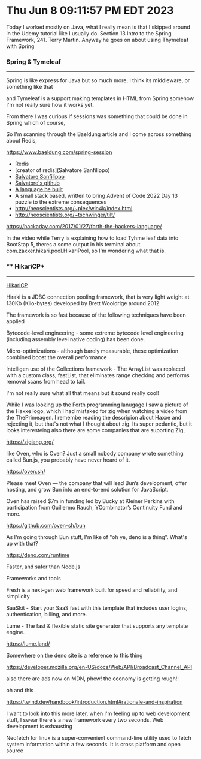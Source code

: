 # Thu Jun 8 09:11:57 PM EDT 2023


Today I worked mostly on Java, what I really mean is that I skipped around in the Udemy tutorial like I usually do. Section 13 Intro to the Spring Framework, 241. Terry Martin. Anyway he goes on about using Thymeleaf with Spring



### Spring & Tymeleaf
---
Spring is like express for Java but so much more, I think its middleware, or something like that

and Tymeleaf is a support making templates in HTML from Spring somehow I'm not really sure how it works yet.



From there I was curious if sessions was something that could be done in Spring which of course,

So I'm scanning through the Baeldung article and I come across something about Redis, 

https://www.baeldung.com/spring-session


- Redis
- [creator of redis](Salvatore Sanfilippo)
- [Salvatore Sanfilippo](https://github.com/antirez)
- [Salvatore's github](https://github.com/antirez?tab=repositories)
- [A language he built](https://github.com/antirez/aocla)
- A small stack based, written to bring Advent of Code 2022 Day 13 puzzle to the extreme consequences
- http://neoscientists.org/~plex/win4k/index.html
- http://neoscientists.org/~tschwinger/tilt/

https://hackaday.com/2017/01/27/forth-the-hackers-language/



In the video while Terry is explaining how to load Tyhme leaf data into BootStap 5, theres a some output in his terminal about com.zaxxer.hikari.pool.HikariPool, so I'm wondering what that is.

### ** HikariCP*
---
[HikariCP](https://www.baeldung.com/hikaricp)

Hiraki is a JDBC connection pooling framework, that is very light weight at 130Kb (Kilo-bytes) developed by Brett Wooldrige around 2012

The framework is so fast because of the following techniques have been applied


Bytecode-level engineering - some extreme bytecode level engineering (including assembly level native coding) has been done.

Micro-optimizations - although barely measurable, these optimization combined boost the overall performance

Intelligen use of the Collections framework - The ArrayList<Statement> was replaced with a custom class, fastList, that eliminates range checking and performs removal scans from head to tail.

I'm not really sure what all that means but it sound really cool!


While I was looking up the Forth programming lanugage I saw a picture of the Haxxe logo, which I had mistaked for zig when watching a video from the ThePrimeagen. I remembe reading the descripion about Haxxe and rejecting it, but that's not what I thought about zig. Its super pedantic, but it looks interesteing also there are some companies that are suporting Zig, 

https://ziglang.org/

like Oven, who is Oven? Just a small nobody company wrote something called Bun.js, you probably have never heard of it.

https://oven.sh/

Please meet Oven — the company that will lead Bun’s development, offer hosting, and grow Bun into an end-to-end solution for JavaScript.

Oven has raised $7m in funding led by Bucky at Kleiner Perkins with participation from Guillermo Rauch, YCombinator’s Continuity Fund and more.

https://github.com/oven-sh/bun

As I'm going through Bun stuff, I'm like of "oh ye, deno is a thing". What's up with that?

https://deno.com/runtime

Faster, and safer than Node.js

Frameworks and tools

Fresh is a next-gen web framework built for speed and reliability, and simplicity

SaaSkit - Start your SaaS fast with this template that includes user logins, authentication, billing, and more.

Lume - The fast & flexible static site generator that supports any template engine.

https://lume.land/


Somewhere on the deno site is a reference to this thing

https://developer.mozilla.org/en-US/docs/Web/API/Broadcast_Channel_API

also there are ads now on MDN, phew! the economy is getting rough!!

oh and this

https://twind.dev/handbook/introduction.html#rationale-and-inspiration

I want to look into this more later, when I'm feeling up to web development stuff,  I swear there's a new framework every two seconds. Web development is exhausting

Neofetch for linux is a super-convenient command-line utility used to fetch system information within a few seconds. It is cross platform and open source
